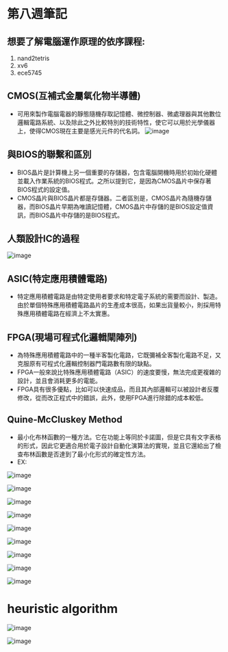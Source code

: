 # 第八週筆記
## 想要了解電腦運作原理的依序課程:
1. nand2tetris
2. xv6
3. ece5745
## CMOS(互補式金屬氧化物半導體)
* 可用來製作電腦電器的靜態隨機存取記憶體、微控制器、微處理器與其他數位邏輯電路系統、以及除此之外比較特別的技術特性，使它可以用於光學儀器上，使得CMOS現在主要是感光元件的代名詞。
![image](https://user-images.githubusercontent.com/62127656/141741500-d6333a38-b70b-4cbb-b005-d8fb72307459.png)
## 與BIOS的聯繫和區別
* BIOS晶片是計算機上另一個重要的存儲器，包含電腦開機時用於初始化硬體並載入作業系統的BIOS程式。之所以提到它，是因為CMOS晶片中保存著BIOS程式的設定值。
* CMOS晶片與BIOS晶片都是存儲器。二者區別是，CMOS晶片為隨機存儲器，而BIOS晶片早期為唯讀記憶體，CMOS晶片中存儲的是BIOS設定值資訊，而BIOS晶片中存儲的是BIOS程式。
## 人類設計IC的過程
![image](https://user-images.githubusercontent.com/62127656/141742148-86782040-9242-4a44-b583-abbc8885bbcb.png)
## ASIC(特定應用積體電路)
* 特定應用積體電路是由特定使用者要求和特定電子系統的需要而設計、製造。由於單個特殊應用積體電路晶片的生產成本很高，如果出貨量較小，則採用特殊應用積體電路在經濟上不太實惠。
## FPGA(現場可程式化邏輯閘陣列)
* 為特殊應用積體電路中的一種半客製化電路，它既彌補全客製化電路不足，又克服原有可程式化邏輯控制器門電路數有限的缺點。
* FPGA一般來說比特殊應用積體電路（ASIC）的速度要慢，無法完成更複雜的設計，並且會消耗更多的電能。
* FPGA具有很多優點，比如可以快速成品，而且其內部邏輯可以被設計者反覆修改，從而改正程式中的錯誤，此外，使用FPGA進行除錯的成本較低。
## Quine-McCluskey Method
* 最小化布林函數的一種方法。它在功能上等同於卡諾圖，但是它具有文字表格的形式，因此它更適合用於電子設計自動化演算法的實現，並且它還給出了檢查布林函數是否達到了最小化形式的確定性方法。
* EX:

![image](https://user-images.githubusercontent.com/62127656/141743604-7db77dda-5aaf-43fc-92a5-3d6fd1085a5f.png)

![image](https://user-images.githubusercontent.com/62127656/141743659-b4859f36-41e1-4741-ac23-e74b67c35980.png)

![image](https://user-images.githubusercontent.com/62127656/141743734-a58bad77-72cd-47c9-9007-3e1562a6a083.png)

![image](https://user-images.githubusercontent.com/62127656/141743791-3f71d80f-a3fd-43b1-8fe2-7836d7029727.png)

![image](https://user-images.githubusercontent.com/62127656/141744086-4d51029d-8bf3-4b66-a7c7-e3d57d3f1bb0.png)

![image](https://user-images.githubusercontent.com/62127656/141744104-6c00cd09-8ec3-48b0-bd0b-395b4a6924b5.png)

![image](https://user-images.githubusercontent.com/62127656/141744117-abdcbbdc-ad46-4615-8e58-7e2b7f25a971.png)

![image](https://user-images.githubusercontent.com/62127656/141744135-50bc3324-dd93-4262-b8d2-437d2bcf9967.png)

![image](https://user-images.githubusercontent.com/62127656/141744173-94718e8a-0c86-42f7-affc-7e2a1a305314.png)
# heuristic algorithm

![image](https://user-images.githubusercontent.com/62127656/141744530-57938551-b0d0-48a2-b634-0ffc9605f8b7.png)

![image](https://user-images.githubusercontent.com/62127656/141744563-00d180b9-d5cf-430f-9add-bcc9782ef928.png)
